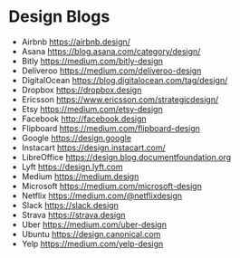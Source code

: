 # Design Blogs

- Airbnb https://airbnb.design/
- Asana https://blog.asana.com/category/design/
- Bitly https://medium.com/bitly-design
- Deliveroo https://medium.com/deliveroo-design
- DigitalOcean https://blog.digitalocean.com/tag/design/
- Dropbox https://dropbox.design
- Ericsson https://www.ericsson.com/strategicdesign/
- Etsy https://medium.com/etsy-design
- Facebook http://facebook.design
- Flipboard https://medium.com/flipboard-design
- Google https://design.google
- Instacart https://design.instacart.com/
- LibreOffice https://design.blog.documentfoundation.org
- Lyft https://design.lyft.com
- Medium https://medium.design
- Microsoft https://medium.com/microsoft-design
- Netflix https://medium.com/@netflixdesign
- Slack https://slack.design
- Strava https://strava.design
- Uber https://medium.com/uber-design
- Ubuntu https://design.canonical.com
- Yelp https://medium.com/yelp-design
